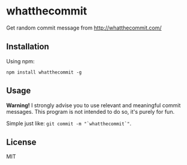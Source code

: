 whatthecommit
=============

Get random commit message from http://whatthecommit.com/

## Installation

Using npm:

`npm install whatthecommit -g`

## Usage

**Warning!** I strongly advise you to use relevant and meaningful commit messages. This program is not intended to do so, it's purely for fun.

Simple just like: ``git commit -m "`whatthecommit`"``.

## License

MIT
